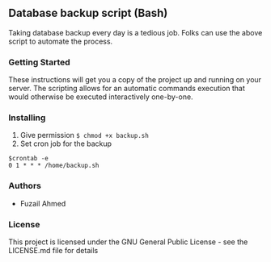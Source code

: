 ## Database backup script (Bash)
Taking database backup every day is a tedious job. Folks can use the above script to automate the process.

### Getting Started
These instructions will get you a copy of the project up and running on your server.
The scripting allows for an automatic commands execution that would otherwise be executed interactively one-by-one.

### Installing
1. Give permission 
`$ chmod +x backup.sh`
2. Set cron job for the backup
```
$crontab -e
0 1 * * * /home/backup.sh
```

### Authors
* Fuzail Ahmed

### License
This project is licensed under the GNU General Public License - see the LICENSE.md file for details
